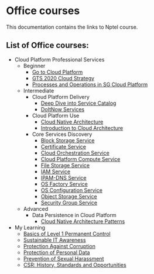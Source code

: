 # Office courses

This documentation contains the links to Nptel course.

## List of Office courses:

*  Cloud Platform Professional Services
    *   Beginner
        *   [Go to Cloud Platform](cloudPlatformProfessionalServices/beginner/goToCloudPlatform.md)
        *   [GTS 2020 Cloud Strategy](cloudPlatformProfessionalServices/beginner/gts2020CloudStrategy.md)
        *   [Processes and Operations in SG Cloud Platform](cloudPlatformProfessionalServices/beginner/processesAndOperationsInSG.md)
    *   Intermediate
        *   Cloud Platform Delivery
            *   [Deep Dive into Service Catalog](cloudPlatformProfessionalServices/intermediate/cloudPlatformDelivery/deepDiveIntoServiceCatalog.md)
            *   [DoItNow Services](cloudPlatformProfessionalServices/intermediate/cloudPlatformDelivery/doItNowService.md)
        *   Cloud Platform Use
            *   [Cloud Native Architecture](cloudPlatformProfessionalServices/intermediate/cloudPlatformUse/cloudNativeArchitecture.md)
            *   [Introduction to Cloud Architecture](cloudPlatformProfessionalServices/intermediate/cloudPlatformUse/introductionToCloudArchitecture.md)
        *   Core Services Discovery
            *   [Block Storage Service](cloudPlatformProfessionalServices/intermediate/coreServicesDiscovery/blockStorageService.md)
            *   [Certificate Service](cloudPlatformProfessionalServices/intermediate/coreServicesDiscovery/certificateService.md)
            *   [Cloud Orchestration Service](cloudPlatformProfessionalServices/intermediate/coreServicesDiscovery/cloudOrchestrationService.md)
            *   [Cloud Platform Compute Service](cloudPlatformProfessionalServices/intermediate/coreServicesDiscovery/cloudPlatformComputeService.md)
            *   [File Storage Service](cloudPlatformProfessionalServices/intermediate/coreServicesDiscovery/fileStorageService.md)
            *   [IAM Service](cloudPlatformProfessionalServices/intermediate/coreServicesDiscovery/IAMService.md)
            *   [IPAM-DNS Service](cloudPlatformProfessionalServices/intermediate/coreServicesDiscovery/IPAM_DNSService.md)
            *   [OS Factory Service](cloudPlatformProfessionalServices/intermediate/coreServicesDiscovery/OSFactoryService.md)
            *   [OS Configuration Service](cloudPlatformProfessionalServices/intermediate/coreServicesDiscovery/OSConfigurationService.md)
            *   [Object Storage Service](cloudPlatformProfessionalServices/intermediate/coreServicesDiscovery/objectStorageService.md)
            *   [Security Group Service](cloudPlatformProfessionalServices/intermediate/coreServicesDiscovery/securityGroupService.md)
    *   Advanced
        *   Data Persistence in Cloud Platform
            *   [Cloud Native Architecture Patterns](cloudPlatformProfessionalServices/advanced/dataPersistenceInCloudPlatform/cloudNativeArchitecturesPatterns.md)
*   My Learning
    *   [Basics of Level 1 Permanent Control](myLearning/bascisOfLevel1PermanentControl.md)
    *   [Sustainable IT Awareness](myLearning/sustainableITAwareness.md)
    *   [Protection Against Corruption](myLearning/fightAgainstCorruption.md)
    *   [Protection of Personal Data](myLearning/protectionOfPersonalData.md)
    *   [Prevention of Sexual Harassment](myLearning/preventionOfSexualHarassment.md)
    *   [CSR: History, Standards and Opportunities](myLearning/csrHistoryStandardsOpportunities.md)